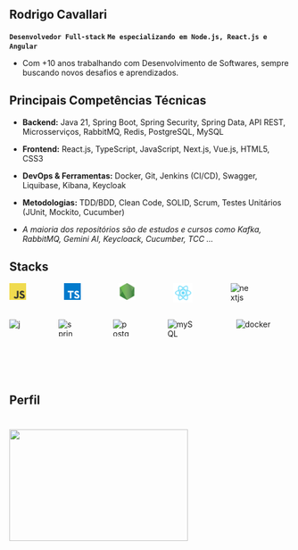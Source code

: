 ## Rodrigo Cavallari 

**`Desenvolvedor Full-stack`**  **`Me especializando em Node.js, React.js e Angular`**

- Com +10 anos trabalhando com Desenvolvimento de Softwares, sempre buscando novos desafios e aprendizados.

## Principais Competências Técnicas
- **Backend:** Java 21, Spring Boot, Spring Security, Spring Data, API REST, Microsserviços, RabbitMQ, Redis, PostgreSQL, MySQL
- **Frontend:** React.js, TypeScript, JavaScript, Next.js, Vue.js, HTML5, CSS3
- **DevOps & Ferramentas:** Docker, Git, Jenkins (CI/CD), Swagger, Liquibase, Kibana, Keycloak
- **Metodologias:** TDD/BDD, Clean Code, SOLID, Scrum, Testes Unitários (JUnit, Mockito, Cucumber)

- *A maioria dos repositórios são de estudos e cursos como Kafka, RabbitMQ, Gemini AI, Keycloack, Cucumber, TCC ...*

## Stacks

<div align="left" style="display: flex; flex-wrap: wrap; gap: 30px;">
    <img height="30" width="30" src="https://raw.githubusercontent.com/github/explore/80688e429a7d4ef2fca1e82350fe8e3517d3494d/topics/javascript/javascript.png" alt="javascript">&nbsp;&nbsp;
    <img height="30" width="30" src="https://raw.githubusercontent.com/github/explore/80688e429a7d4ef2fca1e82350fe8e3517d3494d/topics/typescript/typescript.png" alt="typescript">&nbsp;&nbsp;
    <img height="30" width="30" src="https://raw.githubusercontent.com/github/explore/80688e429a7d4ef2fca1e82350fe8e3517d3494d/topics/nodejs/nodejs.png" alt="nodejs">&nbsp;&nbsp;
    <img height="35" width="35" src="https://raw.githubusercontent.com/github/explore/80688e429a7d4ef2fca1e82350fe8e3517d3494d/topics/react/react.png" alt="reactjs">&nbsp;&nbsp;
    <img height="35" width="35" src="https://cdn.jsdelivr.net/gh/devicons/devicon/icons/nextjs/nextjs-original.svg" alt="nextjs">&nbsp;&nbsp;
    <img height="20" width="20" src="https://upload.wikimedia.org/wikipedia/en/3/30/Java_programming_language_logo.svg" alt="java">&nbsp;&nbsp;
    <img height="30" width="30" src="https://upload.wikimedia.org/wikipedia/commons/7/79/Spring_Boot.svg" alt="spring boot">&nbsp;&nbsp;
    <img height="30" width="30" src="https://upload.wikimedia.org/wikipedia/commons/2/29/Postgresql_elephant.svg" alt="postgresSQL">&nbsp;&nbsp;
    <img height="55" width="55" src="https://www.vectorlogo.zone/logos/mysql/mysql-official.svg" alt="mySQL">&nbsp;&nbsp;
    <img height="55" width="75" src="https://upload.wikimedia.org/wikipedia/en/f/f4/Docker_logo.svg" alt="docker">&nbsp;&nbsp;

</div>

## Perfil
<div style="display: flex; flex-direction: row; justify-content: space-between;">
    <div class="ml-1" style="margin-top: 23px; height: 155px;">
        <img align="left"
            src="https://github-readme-stats.vercel.app/api/top-langs/?username=icavallari&layout=compact&theme=dark"
            width="320px" height="200px" />
    </div>
</div>
